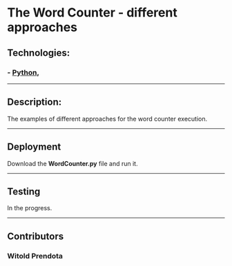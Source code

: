 # **The Word Counter - different approaches**

## Technologies:
### - [Python](https://www.python.org),

--- 

## Description:
The examples of different approaches for the word counter execution.

--- 

## Deployment
Download the **WordCounter.py** file and run it.

---

## Testing
In the progress.

--- 

## Contributors
### Witold Prendota
